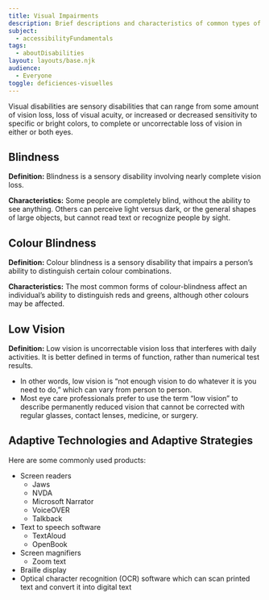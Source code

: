 ```yaml
---
title: Visual Impairments
description: Brief descriptions and characteristics of common types of visual impairments.
subject:
  - accessibilityFundamentals
tags:
  - aboutDisabilities
layout: layouts/base.njk
audience:
  - Everyone
toggle: deficiences-visuelles
---
```


Visual disabilities are sensory disabilities that can range from some amount of vision loss, loss of visual acuity, or increased or decreased sensitivity to specific or bright colors, to complete or uncorrectable loss of vision in either or both eyes.

## Blindness

**Definition:** Blindness is a sensory disability involving nearly complete vision loss.

**Characteristics:** Some people are completely blind, without the ability to see anything. Others can perceive light versus dark, or the general shapes of large objects, but cannot read text or recognize people by sight.

## Colour Blindness

**Definition:** Colour blindness is a sensory disability that impairs a person’s ability to distinguish certain colour combinations.

**Characteristics:** The most common forms of colour-blindness affect an individual’s ability to distinguish reds and greens, although other colours may be affected.

## Low Vision

**Definition:** Low vision is uncorrectable vision loss that interferes with daily activities. It is better defined in terms of function, rather than numerical test results.

- In other words, low vision is “not enough vision to do whatever it is you need to do,” which can vary from person to person.
- Most eye care professionals prefer to use the term “low vision” to describe permanently reduced vision that cannot be corrected with regular glasses, contact lenses, medicine, or surgery.

## Adaptive Technologies and Adaptive Strategies
Here are some commonly used products:

- Screen readers
  - Jaws
  - NVDA
  - Microsoft Narrator
  - VoiceOVER
  - Talkback
- Text to speech software
  - TextAloud
  - OpenBook
- Screen magnifiers
  - Zoom text
- Braille display
- Optical character recognition (OCR) software which can scan printed text and convert it into digital text
